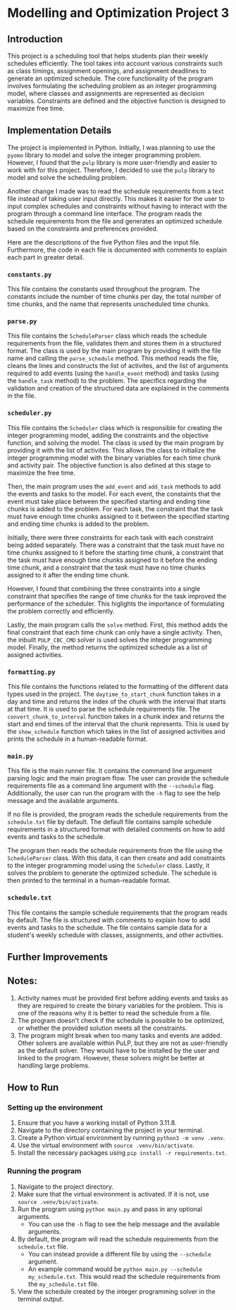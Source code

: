 # Modelling and Optimization Project 3

## Introduction

This project is a scheduling tool that helps students plan their weekly schedules efficiently. The tool takes into account various constraints such as class timings, assignment openings, and assignment deadlines to generate an optimized schedule. The core functionality of the program involves formulating the scheduling problem as an integer programming model, where classes and assignments are represented as decision variables. Constraints are defined and the objective function is designed to maximize free time.

## Implementation Details

The project is implemented in Python. Initially, I was planning to use the `pyomo` library to model and solve the integer programming problem. However, I found that the `pulp` library is more user-friendly and easier to work with for this project. Therefore, I decided to use the `pulp` library to model and solve the scheduling problem.

Another change I made was to read the schedule requirements from a text file instead of taking user input directly. This makes it easier for the user to input complex schedules and constraints without having to interact with the program through a command line interface. The program reads the schedule requirements from the file and generates an optimized schedule based on the constraints and preferences provided.

Here are the descriptions of the five Python files and the input file. Furthermore, the code in each file is documented with comments to explain each part in greater detail.

### `constants.py`

This file contains the constants used throughout the program. The constants include the number of time chunks per day, the total number of time chunks, and the name that represents unscheduled time chunks.

### `parse.py`

This file contains the `ScheduleParser` class which reads the schedule requirements from the file, validates them and stores them in a structured format. The class is used by the main program by providing it with the file name and calling the `parse_schedule` method. This method reads the file, cleans the lines and constructs the list of activites, and the list of arguments required to add events (using the `handle_event` method) and tasks (using the `handle_task` method) to the problem. The specifics regarding the validation and creation of the structured data are explained in the comments in the file.

### `scheduler.py`

This file contains the `Scheduler` class which is responsible for creating the integer programming model, adding the constraints and the objective function, and solving the model. The class is used by the main program by providing it with the list of activites. This allows the class to initialize the integer programming model with the binary variables for each time chunk and activity pair. The objective function is also defined at this stage to maximize the free time.

Then, the main program uses the `add_event` and `add_task` methods to add the events and tasks to the model. For each event, the constaints that the event must take place between the specified starting and ending time chunks is added to the problem. For each task, the constraint that the task must have enough time chunks assigned to it between the specified starting and ending time chunks is added to the problem.

Initially, there were three constraints for each task with each constraint being added separately. There was a constraint that the task must have no time chunks assigned to it before the starting time chunk, a constraint that the task must have enough time chunks assigned to it before the ending time chunk, and a constraint that the task must have no time chunks assigned to it after the ending time chunk.

However, I found that combining the three constraints into a single constraint that specifies the range of time chunks for the task improved the performance of the scheduler. This higlights the importance of formulating the problem correctly and efficiently.

Lastly, the main program calls the `solve` method. First, this method adds the final constraint that each time chunk can only have a single activity. Then, the inbuilt `PULP_CBC_CMD` solver is used solves the integer programming model. Finally, the method returns the optimized schedule as a list of assigned activities.

### `formatting.py`

This file contains the functions related to the formatting of the different data types used in the project. The `daytime_to_start_chunk` function takes in a day and time and returns the index of the chunk with the interval that starts at that time. It is used to parse the schedule requirements file. The `convert_chunk_to_interval` function takes in a chunk index and returns the start and end times of the interval that the chunk represents. This is used by the `show_schedule` function which takes in the list of assigned activities and prints the schedule in a human-readable format.

### `main.py`

This file is the main runner file. It contains the command line argument parsing logic and the main program flow. The user can provide the schedule requirements file as a command line argument with the `--schedule` flag. Additionally, the user can run the program with the `-h` flag to see the help message and the available arguments.

If no file is provided, the program reads the schedule requirements from the `schedule.txt` file by default. The default file contains sample schedule requirements in a structured format with detailed comments on how to add events and tasks to the schedule.

The program then reads the schedule requirements from the file using the `ScheduleParser` class. With this data, it can then create and add constraints to the integer programming model using the `Scheduler` class. Lastly, it solves the problem to generate the optimized schedule. The schedule is then printed to the terminal in a human-readable format.

### `schedule.txt`

This file contains the sample schedule requirements that the program reads by default. The file is structured with comments to explain how to add events and tasks to the schedule. The file contains sample data for a student's weekly schedule with classes, assignments, and other activities.

## Further Improvements

## Notes:
1. Activity names must be provided first before adding events and tasks as they are required to create the binary variables for the problem. This is one of the reasons why it is better to read the schedule from a file.
2. The program doesn't check if the schedule is possible to be optimized, or whether the provided solution meets all the constraints.
3. The program might break when too many tasks and events are added. Other solvers are available within PuLP, but they are not as user-friendly as the default solver. They would have to be installed by the user and linked to the program. However, these solvers might be better at handling large problems.

## How to Run

### Setting up the environment

1. Ensure that you have a working install of Python 3.11.8.
2. Navigate to the directory containing the project in your terminal.
3. Create a Python virtual environment by running `python3 -m venv .venv`.
4. Use the virtual environment with `source .venv/bin/activate`.
5. Install the necessary packages using `pip install -r requirements.txt`.

### Running the program

1. Navigate to the project directory.
2. Make sure that the virtual environment is activated. If it is not, use `source .venv/bin/activate`.
3. Run the program using `python main.py` and pass in any optional arguments.
    - You can use the `-h` flag to see the help message and the available arguments.
4. By default, the program will read the schedule requirements from the `schedule.txt` file.
    - You can instead  provide a different file by using the `--schedule` argument.
    - An example command would be `python main.py --schedule my_schedule.txt`. This would read the schedule requirements from the `my_schedule.txt` file.
4. View the schedule created by the integer programming solver in the terminal output.
